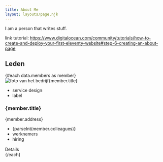 ```yaml
---
title: About Me
layout: layouts/page.njk
---
```


I am a person that writes stuff.

link tutorial: https://www.digitalocean.com/community/tutorials/how-to-create-and-deploy-your-first-eleventy-website#step-6-creating-an-about-page

<section class="grid-container">
    <h2 aria-label="leden" class="hide-members">Leden</h2>
    {#each data.members as member}

<article class="card">
    <picture>
        <source srcset="https://fdnd-agency.directus.app/assets/{member.photo}?format=avif" type="image/avif">
        <source srcset="https://fdnd-agency.directus.app/assets/{member.photo}?format=webp" type="image/webp">
        <img src="https://fdnd-agency.directus.app/assets/{member.photo}" loading="lazy" alt="foto van het bedrijf{member.title}">
    </picture>

<ul class="card-label-filters">
    <li class="label-filters">
        service design
    </li>
    <li class="label-filters">label</li>
</ul>

<h3 aria-label="bedrijfsnaam {member.title}">{member.title}</h3>
<p>{member.address}</p>

<ul class="card-label">
    <li>{parseInt(member.colleagues)}  </li>
    <li>werknemers</li>
    <li class="card-hiring">hiring</li>

</ul>

<Link href="/" clazz="detail-link"><span slot="link-text">Details</span>
    <svg width="16" height="16" slot="svg-icon-right" viewBox="0 0 24 24" fill="none" aria-label="ga naar details">
        <path d="M6 12H18M18 12L13 7M18 12L13 17" stroke-width="2" stroke-linecap="round"
              stroke-linejoin="round"/>
    </svg>
</Link>

</article>
{/each}


</section>



[//]: # (https://www.digitalocean.com/community/tutorials/how-to-create-and-deploy-your-first-eleventy-website#step-6-creating-an-about-page)